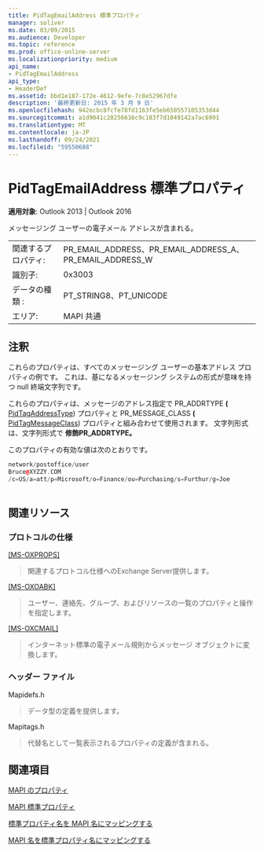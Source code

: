 ```yaml
---
title: PidTagEmailAddress 標準プロパティ
manager: soliver
ms.date: 03/09/2015
ms.audience: Developer
ms.topic: reference
ms.prod: office-online-server
ms.localizationpriority: medium
api_name:
- PidTagEmailAddress
api_type:
- HeaderDef
ms.assetid: bbd1e187-172e-4612-9efe-7c8e52967dfe
description: '最終更新日: 2015 年 3 月 9 日'
ms.openlocfilehash: 942ecbc8fcfe78fd1163fe5eb650557105353d44
ms.sourcegitcommit: a1d9041c20256616c9c183f7d1049142a7ac6991
ms.translationtype: MT
ms.contentlocale: ja-JP
ms.lasthandoff: 09/24/2021
ms.locfileid: "59550688"
---
```

# <a name="pidtagemailaddress-canonical-property"></a>PidTagEmailAddress 標準プロパティ

  
  
**適用対象**: Outlook 2013 | Outlook 2016 
  
メッセージング ユーザーの電子メール アドレスが含まれる。 
  
|||
|:-----|:-----|
|関連するプロパティ:  <br/> |PR_EMAIL_ADDRESS、PR_EMAIL_ADDRESS_A、PR_EMAIL_ADDRESS_W  <br/> |
|識別子:  <br/> |0x3003  <br/> |
|データの種類 :   <br/> |PT_STRING8、PT_UNICODE  <br/> |
|エリア:  <br/> |MAPI 共通  <br/> |
   
## <a name="remarks"></a>注釈

これらのプロパティは、すべてのメッセージング ユーザーの基本アドレス プロパティの例です。 これは、基になるメッセージング システムの形式が意味を持つ null 終端文字列です。 
  
これらのプロパティは、メッセージのアドレス指定で PR_ADDRTYPE **(** [PidTagAddressType](pidtagaddresstype-canonical-property.md)) プロパティと PR_MESSAGE_CLASS **(** [PidTagMessageClass](pidtagmessageclass-canonical-property.md)) プロパティと組み合わせて使用されます。 文字列形式は、文字列形式で **修飾PR_ADDRTYPE。** 
  
このプロパティの有効な値は次のとおりです。 
  
```cpp
network/postoffice/user 
Bruce@XYZZY.COM 
/c=US/a=att/p=Microsoft/o=Finance/ou=Purchasing/s=Furthur/g=Joe 
 
```

## <a name="related-resources"></a>関連リソース

### <a name="protocol-specifications"></a>プロトコルの仕様

[[MS-OXPROPS]](https://msdn.microsoft.com/library/f6ab1613-aefe-447d-a49c-18217230b148%28Office.15%29.aspx)
  
> 関連するプロトコル仕様へのExchange Server提供します。
    
[[MS-OXOABK]](https://msdn.microsoft.com/library/f4cf9b4c-9232-4506-9e71-2270de217614%28Office.15%29.aspx)
  
> ユーザー、連絡先、グループ、およびリソースの一覧のプロパティと操作を指定します。
    
[[MS-OXCMAIL]](https://msdn.microsoft.com/library/b60d48db-183f-4bf5-a908-f584e62cb2d4%28Office.15%29.aspx)
  
> インターネット標準の電子メール規則からメッセージ オブジェクトに変換します。
    
### <a name="header-files"></a>ヘッダー ファイル

Mapidefs.h
  
> データ型の定義を提供します。
    
Mapitags.h
  
> 代替名として一覧表示されるプロパティの定義が含まれる。
    
## <a name="see-also"></a>関連項目



[MAPI のプロパティ](mapi-properties.md)
  
[MAPI 標準プロパティ](mapi-canonical-properties.md)
  
[標準プロパティ名を MAPI 名にマッピングする](mapping-canonical-property-names-to-mapi-names.md)
  
[MAPI 名を標準プロパティ名にマッピングする](mapping-mapi-names-to-canonical-property-names.md)

